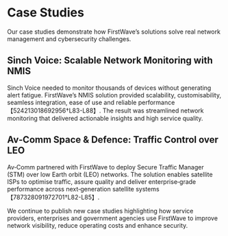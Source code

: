 # Case Studies

Our case studies demonstrate how FirstWave’s solutions solve real network management and cybersecurity challenges.

## Sinch Voice: Scalable Network Monitoring with NMIS

Sinch Voice needed to monitor thousands of devices without generating alert fatigue. FirstWave’s NMIS solution provided scalability, customisability, seamless integration, ease of use and reliable performance【524213018692956†L83-L88】. The result was streamlined network monitoring that delivered actionable insights and high service quality.

## Av‑Comm Space & Defence: Traffic Control over LEO

Av‑Comm partnered with FirstWave to deploy Secure Traffic Manager (STM) over low Earth orbit (LEO) networks. The solution enables satellite ISPs to optimise traffic, assure quality and deliver enterprise‑grade performance across next‑generation satellite systems【787328091972701†L82-L85】.

We continue to publish new case studies highlighting how service providers, enterprises and government agencies use FirstWave to improve network visibility, reduce operating costs and enhance security.
